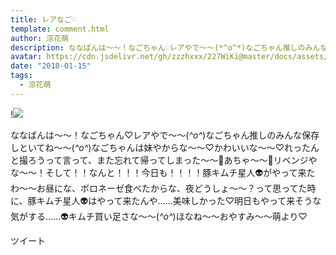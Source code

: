 ```yaml
---
title: レアなご♡
template: comment.html
author: 涼花萌
description: ななばんは〜〜！なごちゃん♡レアやで〜〜(*^o^*)なごちゃん推しのみんな保存しといてね〜〜(*^o^*)なごちゃんは妹やからな〜〜♡かわいいな〜〜♡れったんと撮ろうって言って、また忘れて帰ってしまった〜〜🙈あち...
avatar: https://cdn.jsdelivr.net/gh/zzzhxxx/227WiKi@master/docs/assets/photo/avatar/moe.jpg
date: "2018-01-15"
tags:
  - 涼花萌
---
```


!![](https://cdn.jsdelivr.net/gh/227WiKi/227WiKi-image@master/blog-image/moe-2018-01-15_1.jpg)


ななばんは〜〜！なごちゃん♡レアやで〜〜(*^o^*)なごちゃん推しのみんな保存しといてね〜〜(*^o^*)なごちゃんは妹やからな〜〜♡かわいいな〜〜♡れったんと撮ろうって言って、また忘れて帰ってしまった〜〜🙈あちゃ〜〜🙈リベンジやな〜〜！そして！！なんと！！！今日も！！！！豚キムチ星人👽がやって来たわ〜〜お昼にな、ボロネーゼ食べたからな、夜どうしょ〜〜？って思ってた時に、豚キムチ星人👽はやって来たんや……美味しかった♡明日もやって来そうな気がする……👽キムチ買い足さな〜〜(*^o^*)ほなね〜〜おやすみ〜〜萌より♡


ツイート



